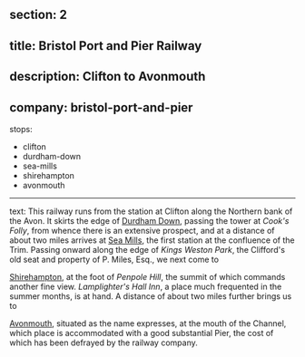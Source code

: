 section: 2
----
title: Bristol Port and Pier Railway
----
description: Clifton to Avonmouth
----
company: bristol-port-and-pier
----
stops:
- clifton
- durdham-down
- sea-mills
- shirehampton
- avonmouth
----
text: This railway runs from the station at Clifton along the Northern bank of the Avon. It skirts the edge of [Durdham Down](/stations/durdham-down), passing the tower at *Cook's Folly*, from whence there is an extensive prospect, and at a distance of about two miles arrives at [Sea Mills](/stations/sea-mills), the first station at the confluence of the Trim. Passing onward along the edge of *Kings Weston Park*, the Clifford's old seat and property of P. Miles, Esq., we next come to

[Shirehampton](/stations/shirehampton), at the foot of *Penpole Hill*, the summit of which commands another fine view. *Lamplighter's Hall Inn*, a place much frequented in the summer months, is at hand. A distance of about two miles further brings us to

[Avonmouth](/stations/avonmouth), situated as the name expresses, at the mouth of the Channel, which place is accommodated with a good substantial Pier, the cost of which has been defrayed by the railway company.
